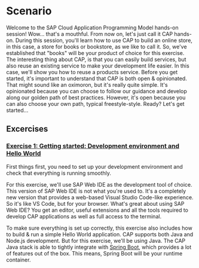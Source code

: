 # Scenario

Welcome to the SAP Cloud Application Programming Model hands-on session! Wow... that's a mouthful. From now on, let's just call it CAP hands-on. During this session, you'll learn how to use CAP to build an online store, in this case, a store for books or bookstore, as we like to call it.
So, we've established that "books" will be your product of choice for this exercise. The interesting thing about CAP, is that you can easily build services, but also reuse an existing service to make your development life easier. In this case, we'll show you how to reuse a products service.
Before you get started, it's important to understand that CAP is both open & opinionated. That might sound like an oximoron, but it's really quite simple. It's opinionated because you can choose to follow our guidance and develop along our golden path of best practices. However, it's open because you can also choose your own path, typical freestyle-style.
Ready? Let's get started...

## Excercises

### [Exercise 1: Getting started: Development environment and Hello World](exercise1/README.md)

First things first, you need to set up your development environment and check that everything is running smoothly.

For this exercise, we'll use SAP Web IDE as the development tool of choice. This version of SAP Web IDE is not what you're used to. It's a completely new version that provides a web-based Visual Studio Code-like experience. So it's like VS Code, but for your browser.
What's great about using SAP Web IDE? You get an editor, useful extensions and all the tools required to develop CAP applications as well as full access to the terminal.

To make sure everything is set up correctly, this exercise also includes how to build & run a simple Hello World application.
CAP supports both Java and Node.js development. But for this exercise, we'll be using Java. The CAP Java stack is able to tightly integrate with [Spring Boot](https://spring.io/projects/spring-boot), which provides a lot of features out of the box. This means, Spring Boot will be your runtime container.

<!-- ### [Exercise 2: Creating a reusable Products Service](exercise2/README.md)

The last exercise was about quickly setting up a working CAP application. This exercise is about learning how to extend the application and to build a complete products service. You'll take advantage of all the out-of-the-box features provided by the CAP Java Stack. As a result, you'll remove your custom handlers and use SQLite as a database for local development. Later, in Exercise 5, you will swap out SQLite with the SAP HANA service, when preparing your application for the cloud.

### [Exercise 3: Building the Bookstore](exercise3/README.md)

Now that your products service is ready to be reused, you will build your bookstore application. In this exercise you will create the model and the services of the bookstore application.
After that you will initialize the SQLite database of your bookstore application with localized example data coming from CSV files.
You will then run your application - still without any custom coding required - and see the localization features of CAP in action.

### [Exercise 4: Extending the Bookstore with custom code](exercise4/README.md)

In the last exercise you built the data model and exposed the services of your bookstore application. In this exercise you will extend the bookstore with custom code to calculate the `total` and `netAmount` elements of the `Orders` and `OrderItems` entity. In addition when creating an order the available stock of a book will be checked and decreased.

### [Exercise 5: Using SAP HANA as database](exercise5/README.md)

In this exercises you will make the application ready to be deployed to the cloud. In order to make our application cloud-ready, we'll switch to SAP HANA as our database.

### [Exercise 6: Deploying to the cloud](exercise6/README.md)

In the last exercise you made your application ready to be running with SAP HANA. In this exercise you deploy the application to SAP Cloud Platform Cloud Foundry Environment and have it running fully in the cloud. -->
